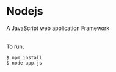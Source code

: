 # Nodejs

A JavaScript web application Framework <br /><br />

To run, <br />
```
$ npm install
$ node app.js
```